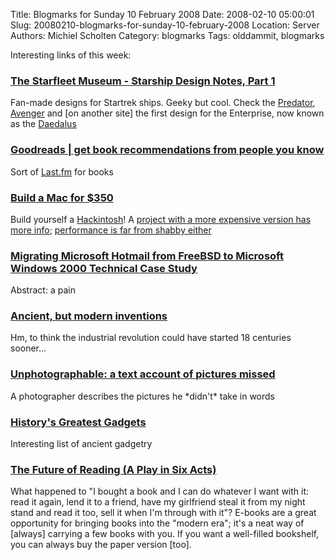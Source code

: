 Title: Blogmarks for Sunday 10 February 2008
Date: 2008-02-10 05:00:01
Slug: 20080210-blogmarks-for-sunday-10-february-2008
Location: Server
Authors: Michiel Scholten
Category: blogmarks
Tags: olddammit, blogmarks

<p>Interesting links of this week:</p>
<h3><a href="http://www.starfleet-museum.org/notes1.htm">The Starfleet Museum - Starship Design Notes, Part 1</a></h3>
<p>Fan-made designs for Startrek ships. Geeky but cool. Check the <a href="http://www.starfleet-museum.org/predator_01.jpg">Predator</a>, <a href="http://www.starfleet-museum.org/avenger-spangler-firing.jpg">Avenger</a> and [on another site] the first design for the Enterprise, now known as the <a href="http://www.webolutionary.com/cs/index.php?q=node/55">Daedalus</a></p>
<h3><a href="http://www.goodreads.com/">Goodreads | get book recommendations from people you know</a></h3>
<p>Sort of <a href="http://last.fm/">Last.fm</a> for books</p>
<h3><a href="http://wildwobby.com/hardware/build-a-mac-for-350/">Build a Mac for $350</a></h3>
<p>Build yourself a <a href="http://en.wikipedia.org/wiki/OSx86">Hackintosh</a>! A <a href="http://lifehacker.com/software/hack-attack/build-a-hackintosh-mac-for-under-800-321913.php">project with a more expensive version has more info</a>; <a href="http://lifehacker.com/software/benchmarks/hackintosh-vs-mac-pro-vs-macbook-pro-benchmarks-322866.php">performance is far from shabby either</a></p>
<h3><a href="http://technet.microsoft.com/en-us/library/bb496985.aspx"> Migrating Microsoft Hotmail from FreeBSD to Microsoft Windows 2000 Technical Case Study</a></h3>
<p>Abstract: a pain</p>
<h3><a href="http://jimsannex.com/portfolio/html/lab4.html">Ancient, but modern inventions</a></h3>
<p>Hm, to think the industrial revolution could have started 18 centuries sooner...</p>
<h3><a href="http://www.unphotographable.com/">Unphotographable: a text account of pictures missed</a></h3>
<p>A photographer describes the pictures he *didn't* take in words</p>
<h3><a href="http://blog.wired.com/gadgets/2008/02/historys-greate.html">History's Greatest Gadgets</a></h3>
<p>Interesting list of ancient gadgetry</p>
<h3><a href="http://diveintomark.org/archives/2007/11/19/the-future-of-reading">The Future of Reading (A Play in Six Acts)</a></h3>
<p>What happened to "I bought a book and I can do whatever I want with it: read it again, lend it to a friend, have my girlfriend steal it from my night stand and read it too, sell it when I'm through with it"? E-books are a great opportunity for bringing books into the "modern era"; it's a neat way of [always] carrying a few books with you. If you want a well-filled bookshelf, you can always buy the paper version [too].</p>
